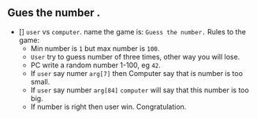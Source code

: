 
## Gues the number .

- [] `user` vs `computer`. name the game is: `Guess the number.` Rules to the game:
	* Min number is `1` but max number is `100`.
	*  `User` try to guess number of three times, other way you will lose.
	* PC write a random number 1-100, eg `42`. 
	* If `user` say numer `arg[7]` then Computer say that is number is too small. 
	* If `user` say number `arg[84]` `computer` will say that this number is too big.
	* If number is right then user win. Congratulation. 
	